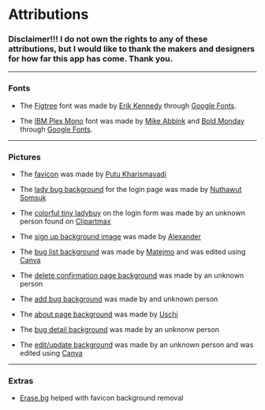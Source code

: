 # **Attributions**
### **Disclaimer!!!** I do not own the rights to any of these attributions, but I would like to thank the makers and designers for how far this app has come. Thank you.

---

### Fonts 
* The [Figtree](https://fonts.google.com/specimen/Figtree?query=fig) font was made by [Erik Kennedy](https://fonts.google.com/?query=Erik+Kennedy) through [Google Fonts](https://fonts.google.com/).

* The [IBM Plex Mono](https://fonts.google.com/specimen/IBM+Plex+Mono?query=IBM) font was made by [Mike Abbink](https://fonts.google.com/?query=Mike+Abbink) and [Bold Monday](https://fonts.google.com/?query=Bold+Monday) through [Google Fonts](https://fonts.google.com/).

---
### Pictures
* The [favicon](https://thenounproject.com/icon/software-bugs-1510126/) was made by [Putu Kharismayadi](https://thenounproject.com/putukharismayadi/)

* The [lady bug background](https://www.istockphoto.com/photo/computer-bug-failure-or-error-of-software-and-hardware-concept-miniature-red-ladybug-gm1011619072-272570589) for the login page was made by [Nuthawut Somsuk](https://www.istockphoto.com/portfolio/eamesBot?mediatype=photography)

* The [colorful tiny ladybuy](https://www.clipartmax.com/middle/m2H7G6A0H7N4m2i8_computer-bug-clipart-software-bug-patch-tuesday-clip-computer-bugs/) on the login form was made by an unknown person found on [Clipartmax](https://www.clipartmax.com/)

* The [sign up background image](https://stock.adobe.com/search/images?k=software+bug&asset_id=231685699) was made by [Alexander](https://stock.adobe.com/contributor/205980439/alexander?load_type=author&prev_url=detail)

* The [bug list background](https://www.istockphoto.com/photo/yellow-glowing-circuit-board-close-up-gm536657616-95034193) was made by [Matejmo](https://www.istockphoto.com/portfolio/matejmo?mediatype=photography) and was edited using [Canva](https://www.canva.com/)

* The [delete confirmation page background](https://one2one.sparklight.com/top-signs-you-may-have-a-computer-virus/) was made by an unknown person

* The [add bug background](https://codoid.com/software-testing/common-reasons-bugs-go-undetected/) was made by and unknown person

* The [about page background](https://www.flickr.com/photos/batiks/7610535900) was made by [Uschi](https://www.flickr.com/photos/batiks/)

* The [bug detail background](https://www.techslang.com/definition/what-is-a-computer-bug/) was made by an unknonw person

* The [edit/update background](https://www.bitdefender.com/blog/hotforsecurity/microsoft-rolls-out-emergency-updates-for-windows-server-and-vpn-bugs/) was made by an unknown person and was edited using [Canva](https://www.canva.com/)

---
### Extras
* [Erase.bg](https://www.erase.bg/) helped with favicon background removal
